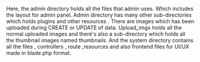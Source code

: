 Here, the admin directory holds all the files that admin uses. Which includes the layout for admin panel.
Admin directory has many other sub-directories which holds plugins and other resources .
There are images which has been uploaded during CREATE or UPDATE of data. Upload_imgs holds all the normal uploaded images and theré's also a sub-directory which holds all the thumbnail images named thumbnails.
And the system directory contains all the files , controllers , route ,resources and also frontend files for UI/UX made in blade.php format.
